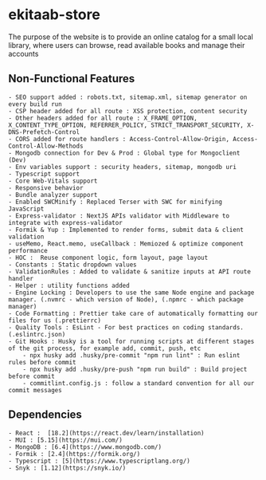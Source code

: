 # ekitaab-store

The purpose of the website is to provide an online catalog for a small local library, where users can browse, read available books and manage their accounts

## Non-Functional Features

    - SEO support added : robots.txt, sitemap.xml, sitemap generator on every build run
    - CSP header added for all route : XSS protection, content security
    - Other headers added for all route : X_FRAME_OPTION, X_CONTENT_TYPE_OPTION, REFERRER_POLICY, STRICT_TRANSPORT_SECURITY, X-DNS-Prefetch-Control
    - CORS added for route handlers : Access-Control-Allow-Origin, Access-Control-Allow-Methods
    - Mongodb connection for Dev & Prod : Global type for Mongoclient (Dev)
    - Env variables support : security headers, sitemap, mongodb uri
    - Typescript support
    - Core Web-Vitals support
    - Responsive behavior
    - Bundle analyzer support
    - Enabled SWCMinify : Replaced Terser with SWC for minifying JavaScript
    - Express-validator : NextJS APIs validator with Middleware to integrate with express-validator
    - Formik & Yup : Implemented to render forms, submit data & client validation
    - useMemo, React.memo, useCallback : Memiozed & optimize component performance
    - HOC :  Reuse component logic, form layout, page layout
    - Constants : Static dropdown values
    - ValidationRules : Added to validate & sanitize inputs at API route handler
    - Helper : utility functions added
    - Engine Locking : Developers to use the same Node engine and package manager. (.nvmrc - which version of Node), (.npmrc - which package manager)
    - Code Formatting : Prettier take care of automatically formatting our files for us (.prettierrc)
    - Quality Tools : EsLint - For best practices on coding standards.  (.eslintrc.json)
    - Git Hooks : Husky is a tool for running scripts at different stages of the git process, for example add, commit, push, etc
        - npx husky add .husky/pre-commit "npm run lint" : Run eslint rules before commit
        - npx husky add .husky/pre-push "npm run build" : Build project before commit
        - commitlint.config.js : follow a standard convention for all our commit messages

## Dependencies

    - React :  [18.2](https://react.dev/learn/installation)
    - MUI : [5.15](https://mui.com/)
    - MongoDB : [6.4](https://www.mongodb.com/)
    - Formik : [2.4](https://formik.org/)
    - Typescript : [5](https://www.typescriptlang.org/)
    - Snyk : [1.12](https://snyk.io/)
